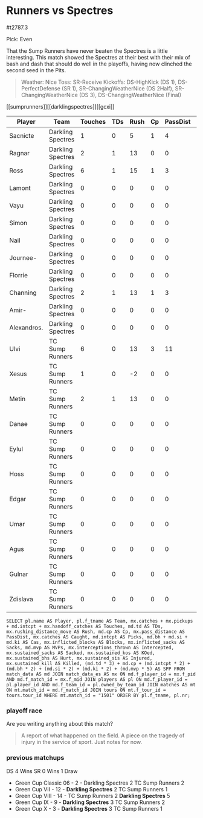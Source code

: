 # Runners vs Spectres

#t2787.3

Pick: Even

That the Sump Runners have never beaten the Spectres is a little interesting. This match showed the Spectres at their best with their mix of bash and dash that should do well in the playoffs, having now clinched the second seed in the Pits.



> Weather: Nice
> Toss: SR-Receive
> Kickoffs: DS-HighKick (DS 1), DS-PerfectDefense (SR 1), SR-ChangingWeatherNice (DS 2Half), SR-ChangingWeatherNice (DS 3), DS-ChangingWeatherNice (Final)

[[sumprunners]][[darklingspectres]][[gcxi]]



| Player    | Team            | Touches | TDs  | Rush | Cp   | PassDist | Caught | Picks | Cas  | Blocks | Sacks | MVPs | Intercepted | Sacked | KOed | Hurt | Injured | Killed | SPP  |
|-----------|-----------------|---------|------|------|------|----------|--------|-------|------|--------|-------|------|-------------|--------|------|------|---------|--------|------|
| Sacnicte    | Darkling Spectres |       1 |    0 |    5 |    1 |        4 |      0 |     0 |    0 |      2 |     0 |    1 |           0 |      0 |    0 |    0 |       0 |      0 |    6 |
| Ragnar      | Darkling Spectres |       2 |    1 |   13 |    0 |        0 |      2 |     0 |    0 |      0 |     0 |    0 |           0 |      0 |    0 |    0 |       0 |      0 |    3 |
| Ross        | Darkling Spectres |       6 |    1 |   15 |    1 |        3 |      0 |     0 |    0 |      0 |     0 |    0 |           0 |      1 |    0 |    0 |       0 |      0 |    4 |
| Lamont      | Darkling Spectres |       0 |    0 |    0 |    0 |        0 |      0 |     0 |    1 |      6 |     0 |    0 |           0 |      0 |    0 |    0 |       0 |      0 |    2 |
| Vayu        | Darkling Spectres |       0 |    0 |    0 |    0 |        0 |      0 |     0 |    1 |      8 |     0 |    0 |           0 |      0 |    0 |    0 |       0 |      0 |    2 |
| Simon       | Darkling Spectres |       0 |    0 |    0 |    0 |        0 |      0 |     0 |    1 |      5 |     0 |    0 |           0 |      0 |    0 |    0 |       0 |      0 |    2 |
| Nail        | Darkling Spectres |       0 |    0 |    0 |    0 |        0 |      0 |     0 |    0 |      6 |     0 |    0 |           0 |      0 |    1 |    0 |       0 |      0 |    0 |
| Journee-    | Darkling Spectres |       0 |    0 |    0 |    0 |        0 |      0 |     0 |    0 |      4 |     0 |    0 |           0 |      0 |    0 |    0 |       0 |      0 |    0 |
| Florrie     | Darkling Spectres |       0 |    0 |    0 |    0 |        0 |      0 |     0 |    0 |      1 |     0 |    0 |           0 |      0 |    0 |    0 |       0 |      0 |    0 |
| Channing    | Darkling Spectres |       2 |    1 |   13 |    1 |        3 |      1 |     0 |    0 |      3 |     0 |    0 |           0 |      0 |    1 |    0 |       0 |      0 |    4 |
| Amir-       | Darkling Spectres |       0 |    0 |    0 |    0 |        0 |      0 |     0 |    0 |      2 |     0 |    0 |           0 |      0 |    0 |    0 |       0 |      0 |    0 |
| Alexandros. | Darkling Spectres |       0 |    0 |    0 |    0 |        0 |      0 |     0 |    0 |      1 |     0 |    0 |           0 |      0 |    0 |    0 |       0 |      0 |    0 |
| Ulvi        | TC Sump Runners   |       6 |    0 |   13 |    3 |       11 |      0 |     0 |    0 |      0 |     0 |    1 |           0 |      0 |    0 |    0 |       1 |      0 |    8 |
| Xesus       | TC Sump Runners   |       1 |    0 |   -2 |    0 |        0 |      1 |     0 |    0 |      3 |     0 |    0 |           0 |      0 |    1 |    0 |       0 |      0 |    0 |
| Metin       | TC Sump Runners   |       2 |    1 |   13 |    0 |        0 |      2 |     0 |    0 |      0 |     0 |    0 |           0 |      0 |    0 |    0 |       1 |      0 |    3 |
| Danae       | TC Sump Runners   |       0 |    0 |    0 |    0 |        0 |      0 |     0 |    0 |      5 |     0 |    0 |           0 |      0 |    0 |    0 |       0 |      0 |    0 |
| Eylul       | TC Sump Runners   |       0 |    0 |    0 |    0 |        0 |      0 |     0 |    0 |      5 |     1 |    0 |           0 |      0 |    0 |    1 |       0 |      0 |    0 |
| Hoss        | TC Sump Runners   |       0 |    0 |    0 |    0 |        0 |      0 |     0 |    0 |      3 |     0 |    0 |           0 |      0 |    1 |    0 |       0 |      0 |    0 |
| Edgar       | TC Sump Runners   |       0 |    0 |    0 |    0 |        0 |      0 |     0 |    0 |      1 |     0 |    0 |           0 |      0 |    0 |    0 |       0 |      0 |    0 |
| Umar        | TC Sump Runners   |       0 |    0 |    0 |    0 |        0 |      0 |     0 |    0 |      2 |     0 |    0 |           0 |      0 |    1 |    0 |       0 |      0 |    0 |
| Agus        | TC Sump Runners   |       0 |    0 |    0 |    0 |        0 |      0 |     0 |    0 |      5 |     0 |    0 |           0 |      0 |    0 |    0 |       1 |      0 |    0 |
| Gulnar      | TC Sump Runners   |       0 |    0 |    0 |    0 |        0 |      0 |     0 |    0 |      1 |     0 |    0 |           0 |      0 |    0 |    0 |       1 |      0 |    0 |
| Zdislava    | TC Sump Runners   |       0 |    0 |    0 |    0 |        0 |      0 |     0 |    0 |      6 |     0 |    0 |           0 |      0 |    0 |    0 |       1 |      0 |    0 |


```
SELECT pl.name AS Player, pl.f_tname AS Team, mx.catches + mx.pickups + md.intcpt + mx.handoff_catches AS Touches, md.td AS TDs, mx.rushing_distance_move AS Rush, md.cp AS Cp,	mx.pass_distance AS PassDist, mx.catches AS Caught, md.intcpt AS Picks, md.bh + md.si + md.ki AS Cas, mx.inflicted_blocks AS Blocks, mx.inflicted_sacks AS Sacks, md.mvp AS MVPs, mx.interceptions_thrown AS Intercepted, mx.sustained_sacks AS Sacked, mx.sustained_kos AS KOed, mx.sustained_bhs AS Hurt, mx.sustained_sis AS Injured, mx.sustained_kill AS Killed, (md.td * 3) + md.cp + (md.intcpt * 2) + (md.bh * 2) + (md.si * 2) + (md.ki * 2) + (md.mvp * 5) AS SPP FROM match_data AS md JOIN match_data_es AS mx ON md.f_player_id = mx.f_pid AND md.f_match_id = mx.f_mid JOIN players AS pl ON md.f_player_id = pl.player_id AND md.f_team_id = pl.owned_by_team_id JOIN matches AS mt ON mt.match_id = md.f_match_id JOIN tours ON mt.f_tour_id = tours.tour_id WHERE mt.match_id = "1501" ORDER BY pl.f_tname, pl.nr;
```

### playoff race



Are you writing anything about this match?

> A report of what happened on the field.
> A piece on the tragedy of injury in the service of sport.
> Just notes for now.

### previous matchups

DS 4 Wins
SR 0 Wins
1 Draw

* Green Cup Classic 06 - 2 - Darkling Spectres 2 TC Sump Runners 2
* Green Cup VII - 12 - **Darkling Spectres** 2 TC Sump Runners 1
* Green Cup VIII - 14 - TC Sump Runners 2 **Darkling Spectres** 5
* Green Cup IX - 9 - **Darkling Spectres** 3 TC Sump Runners 2
* Green Cup X - 3 - **Darkling Spectres** 3 TC Sump Runners 1